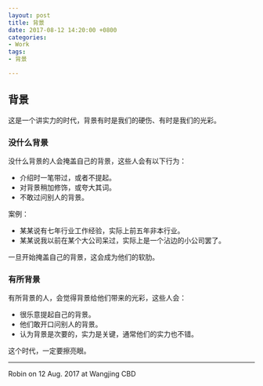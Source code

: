 ```yaml
---
layout: post
title: 背景
date: 2017-08-12 14:20:00 +0800
categories:
- Work
tags:
- 背景

---
```


## 背景

这是一个讲实力的时代，背景有时是我们的硬伤、有时是我们的光彩。

### 没什么背景

没什么背景的人会掩盖自己的背景，这些人会有以下行为：

- 介绍时一笔带过，或者不提起。
- 对背景稍加修饰，或夸大其词。
- 不敢过问别人的背景。

案例：

- 某某说有七年行业工作经验，实际上前五年非本行业。
- 某某说我以前在某个大公司呆过，实际上是一个沾边的小公司罢了。


一旦开始掩盖自己的背景，这会成为他们的软肋。

### 有所背景

有所背景的人，会觉得背景给他们带来的光彩，这些人会：

- 很乐意提起自己的背景。
- 他们敢开口问别人的背景。
- 认为背景是次要的，实力是关键，通常他们的实力也不错。


这个时代，一定要擦亮眼。

----

Robin on 12 Aug. 2017 at Wangjing CBD

